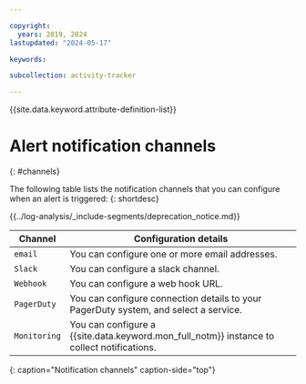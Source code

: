```yaml
---

copyright:
  years: 2019, 2024
lastupdated: "2024-05-17"

keywords:

subcollection: activity-tracker

---
```


{{site.data.keyword.attribute-definition-list}}

# Alert notification channels
{: #channels}

The following table lists the notification channels that you can configure when an alert is triggered:
{: shortdesc}

<!-- Common deprecation statement -->
{{../log-analysis/_include-segments/deprecation_notice.md}}


| Channel           | Configuration details |
|-------------------|-----------------------|
| `email`             | You can configure one or more email addresses.  |
| `Slack`             | You can configure a slack channel. |
| `Webhook`           | You can configure a web hook URL. |
| `PagerDuty`         | You can configure connection details to your PagerDuty system, and select a service.|
| `Monitoring`            | You can configure a {{site.data.keyword.mon_full_notm}} instance to collect notifications. |
{: caption="Notification channels" caption-side="top"}
